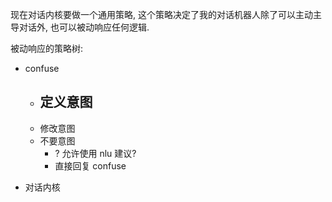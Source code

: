 
现在对话内核要做一个通用策略, 这个策略决定了我的对话机器人除了可以主动主导对话外,
也可以被动响应任何逻辑.

被动响应的策略树:

- confuse
    - 定义意图
        -
    - 修改意图
    - 不要意图
        - ? 允许使用 nlu 建议?
        - 直接回复 confuse



* 对话内核